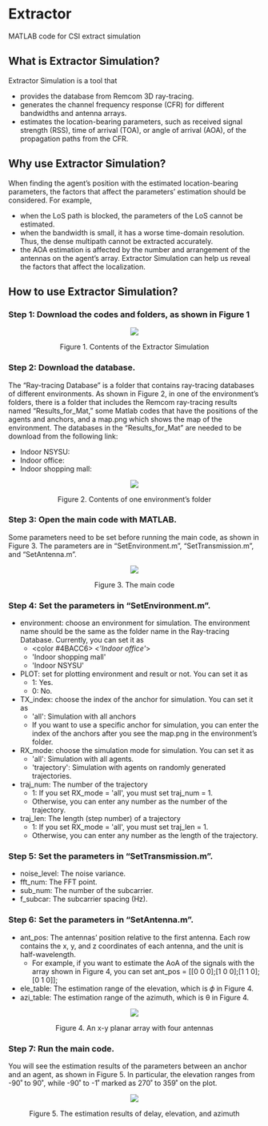 # Extractor
MATLAB code for CSI extract simulation


## What is Extractor Simulation?
Extractor Simulation is a tool that 
- provides the database from Remcom 3D ray-tracing.
- generates the channel frequency response (CFR) for different bandwidths and antenna arrays.
- estimates the location-bearing parameters, such as received signal strength (RSS), time of arrival (TOA), or angle of arrival (AOA), of the propagation paths from the CFR.


## Why use Extractor Simulation?
When finding the agent’s position with the estimated location-bearing parameters, the factors that affect the parameters’ estimation should be considered. For example, 
- when the LoS path is blocked, the parameters of the LoS cannot be estimated.
- when the bandwidth is small, it has a worse time-domain resolution. Thus, the dense multipath cannot be extracted accurately.
- the AOA estimation is affected by the number and arrangement of the antennas on the agent’s array.
Extractor Simulation can help us reveal the factors that affect the localization.


## How to use Extractor Simulation?

### Step 1: Download the codes and folders, as shown in Figure 1
<p align="center">
  <img src="https://github.com/CoLoSNet/Extractor/assets/155145488/6e67b2d4-53bd-4ca8-ae1d-e1549b06dd75"/>
</p>
<p align="center">
  Figure 1. Contents of the Extractor Simulation
</p>

### Step 2: Download the database. 
The “Ray-tracing Database” is a folder that contains ray-tracing databases of different environments. As shown in Figure 2, in one of the environment’s folders, there is a folder that includes the Remcom ray-tracing results named “Results_for_Mat,” some Matlab codes that have the positions of the agents and anchors, and a map.png which shows the map of the environment. The databases in the “Results_for_Mat” are needed to be download from the following link:
-	Indoor NSYSU: 
-	Indoor office: 
-	Indoor shopping mall:
<p align="center">
  <img src="https://github.com/CoLoSNet/Extractor/assets/155145488/07ca2ae9-9c81-4512-aef1-55d2b82bace1"/>
</p>
<p align="center">
  Figure 2. Contents of one environment’s folder
</p>

### Step 3: Open the main code with MATLAB.
Some parameters need to be set before running the main code, as shown in Figure 3. The parameters are in “SetEnvironment.m”, “SetTransmission.m”, and “SetAntenna.m”. 
<p align="center">
  <img src="https://github.com/CoLoSNet/Extractor/assets/155145488/98528702-4cd7-475a-9fae-83ef95ab6cd3"/>
</p>
<p align="center">
  Figure 3. The main code
</p>

### Step 4: Set the parameters in “SetEnvironment.m”.
- environment: choose an environment for simulation. The environment name should be the same as the folder name in the Ray-tracing Database. Currently, you can set it as
  * <color #4BACC6> <_'Indoor office'_> </color>
  * 'Indoor shopping mall'
  * 'Indoor NSYSU'
- PLOT: set for plotting environment and result or not. You can set it as
  * 1: Yes.
  * 0: No.
- TX_index: choose the index of the anchor for simulation. You can set it as
  * 'all': Simulation with all anchors
  * If you want to use a specific anchor for simulation, you can enter the index of the anchors after you see the map.png in the environment’s folder.
- RX_mode: choose the simulation mode for simulation. You can set it as
  * 'all': Simulation with all agents.
  * 'trajectory': Simulation with agents on randomly generated trajectories.
- traj_num: The number of the trajectory
  * 1: If you set RX_mode = 'all', you must set traj_num = 1.
  * Otherwise, you can enter any number as the number of the trajectory.
- traj_len: The length (step number) of a trajectory
  * 1: If you set RX_mode = 'all', you must set traj_len = 1.
  * Otherwise,  you can enter any number as the length of the trajectory.

### Step 5: Set the parameters in “SetTransmission.m”.
- noise_level: The noise variance.
- fft_num: The FFT point.
- sub_num: The number of the subcarrier.
- f_subcar: The subcarrier spacing (Hz).

### Step 6: Set the parameters in “SetAntenna.m”.
- ant_pos: The antennas’ position relative to the first antenna. Each row contains the x, y, and z coordinates of each antenna, and the unit is half-wavelength.
  * For example, if you want to estimate the AoA of the signals with the array shown in Figure 4, you can set ant_pos = [[0 0 0];[1 0 0];[1 1 0];[0 1 0]];
- ele_table: The estimation range of the elevation, which is 𝜙 in Figure 4.
- azi_table: The estimation range of the azimuth, which is θ in Figure 4.
<p align="center">
  <img src="https://github.com/CoLoSNet/Extractor/assets/155145488/d0da6a35-fa5b-4090-b3c3-281b5c4619d1"/>
</p>
<p align="center">
  Figure 4. An x-y planar array with four antennas
</p>

### Step 7: Run the main code. 
You will see the estimation results of the parameters between an anchor and an agent, as shown in Figure 5. In particular, the elevation ranges from -90˚ to 90˚, while -90˚ to -1˚ marked as 270˚ to 359˚ on the plot.
<p align="center">
  <img src="https://github.com/CoLoSNet/Extractor/assets/155145488/36d6f2b8-9d49-4632-9c75-ee842da4faf6"/>
</p>
<p align="center">
  Figure 5. The estimation results of delay, elevation, and azimuth
</p>


